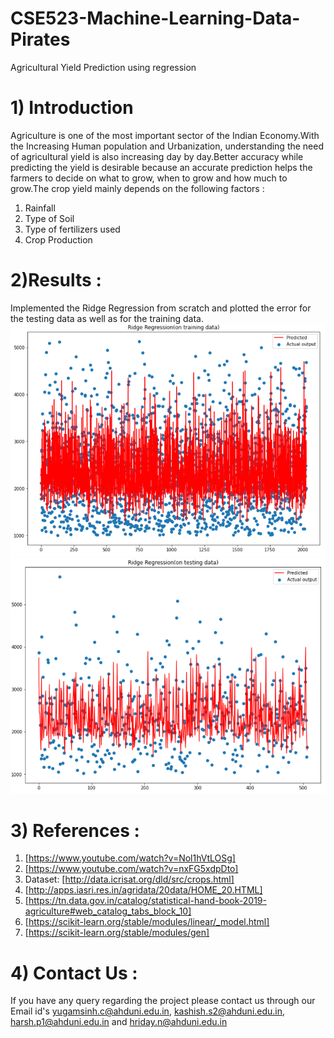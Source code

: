 # CSE523-Machine-Learning-Data-Pirates
Agricultural Yield Prediction using regression

# 1) Introduction
Agriculture is one of the most important sector of the Indian Economy.With the Increasing Human population and Urbanization, understanding the need of agricultural yield is also increasing day by day.Better accuracy while predicting the yield is desirable because an accurate prediction helps the farmers to decide on what to grow, when to grow and how much to grow.The crop yield  mainly depends on the following factors :
1. Rainfall
2. Type of Soil
3. Type of fertilizers used
4. Crop Production

# 2)Results : 
Implemented the Ridge Regression from scratch and plotted the error for the testing data as well as for the training data.
![Output for Ridge Regression for the Training Data](Results/RdRigTrain.png)
![Output for Ridge Regression for the Testing Data](Results/RdRigTest.png)

# 3) References : 
1. [https://www.youtube.com/watch?v=Nol1hVtLOSg]
2. [https://www.youtube.com/watch?v=nxFG5xdpDto]
3. Dataset: [http://data.icrisat.org/dld/src/crops.html]
4. [http://apps.iasri.res.in/agridata/20data/HOME_20.HTML]
5. [https://tn.data.gov.in/catalog/statistical-hand-book-2019-agriculture#web_catalog_tabs_block_10]
6. [https://scikit-learn.org/stable/modules/linear/_model.html]
7. [https://scikit-learn.org/stable/modules/gen]

# 4) Contact Us : 
If you have any query regarding the project please contact us through our Email id's yugamsinh.c@ahduni.edu.in, kashish.s2@ahduni.edu.in, harsh.p1@ahduni.edu.in and hriday.n@ahduni.edu.in
